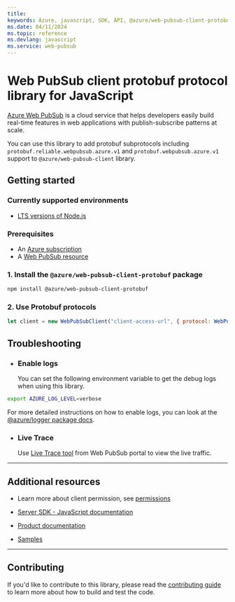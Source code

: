 ```yaml
---
title: 
keywords: Azure, javascript, SDK, API, @azure/web-pubsub-client-protobuf, web-pubsub
ms.date: 04/11/2024
ms.topic: reference
ms.devlang: javascript
ms.service: web-pubsub
---
```

# Web PubSub client protobuf protocol library for JavaScript

[Azure Web PubSub](https://aka.ms/awps/doc) is a cloud service that helps developers easily build real-time features in web applications with publish-subscribe patterns at scale. 

You can use this library to add protobuf subprotocols including `protobuf.reliable.webpubsub.azure.v1` and `protobuf.webpubsub.azure.v1` support to `@azure/web-pubsub-client` library.


## Getting started

### Currently supported environments

- [LTS versions of Node.js](https://github.com/nodejs/release#release-schedule)

### Prerequisites

- An [Azure subscription][azure_sub]
- A [Web PubSub resource][create_instance]

### 1. Install the `@azure/web-pubsub-client-protobuf` package

```bash
npm install @azure/web-pubsub-client-protobuf
```

### 2. Use Protobuf protocols

```javascript
let client = new WebPubSubClient("client-access-url", { protocol: WebPubSubProtobufReliableProtocol() });
```

## Troubleshooting

- ### Enable logs

  You can set the following environment variable to get the debug logs when using this library.

```bash
export AZURE_LOG_LEVEL=verbose
```

For more detailed instructions on how to enable logs, you can look at the [@azure/logger package docs](https://github.com/Azure/azure-sdk-for-js/tree/main/sdk/core/logger).

- ### Live Trace

  Use [Live Trace tool][live_trace] from Web PubSub portal to view the live traffic.
---
## Additional resources
- Learn more about client permission, see [permissions](https://learn.microsoft.com/azure/azure-web-pubsub/reference-json-reliable-webpubsub-subprotocol#permissions)

- [Server SDK - JavaScript documentation](https://aka.ms/awps/sdk/js) 
- [Product documentation](https://aka.ms/awps/doc)
- [Samples][samples_ref]

---
## Contributing

If you'd like to contribute to this library, please read the [contributing guide](https://github.com/Azure/azure-sdk-for-js/blob/main/CONTRIBUTING.md) to learn more about how to build and test the code.


[azure_sub]: https://azure.microsoft.com/free/
[samples_ref]: https://github.com/Azure/azure-webpubsub/tree/main/samples/javascript/
[create_instance]: https://learn.microsoft.com/azure/azure-web-pubsub/howto-develop-create-instance
[npm]: https://www.npmjs.com/package/@azure/web-pubsub-client
[live_trace]: https://learn.microsoft.com/azure/azure-web-pubsub/howto-troubleshoot-resource-logs

